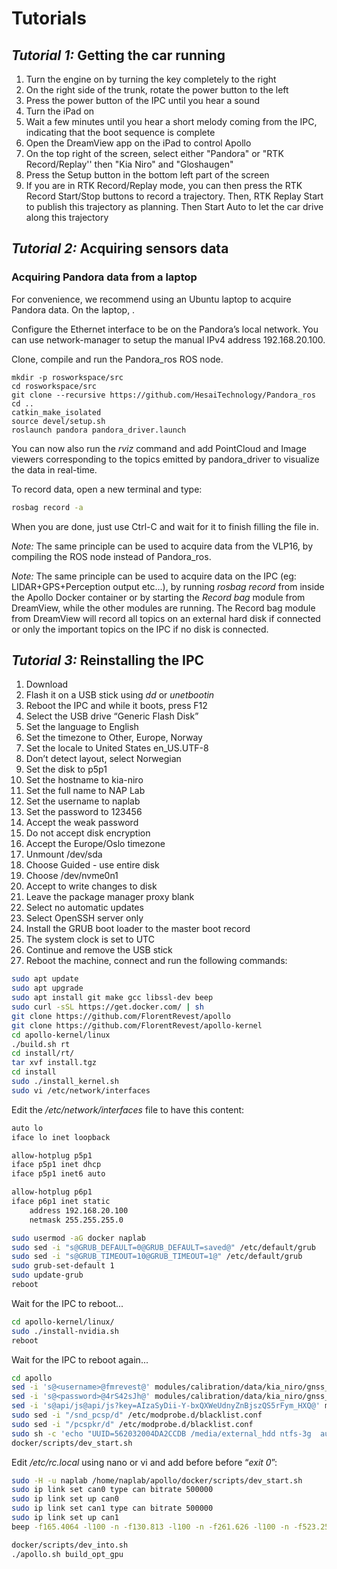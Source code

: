 # Tutorials

## _Tutorial 1:_ Getting the car running

1. Turn the engine on by turning the key completely to the right
2. On the right side of the trunk, rotate the power button to the left
3. Press the power button of the IPC until you hear a sound
4. Turn the iPad on
5. Wait a few minutes until you hear a short melody coming from the IPC, indicating that the boot sequence is complete
6. Open the DreamView app on the iPad to control Apollo
7. On the top right of the screen, select either  "Pandora" or "RTK Record/Replay'' then "Kia Niro" and "Gloshaugen"
8. Press the Setup button in the bottom left part of the screen
9. If you are in RTK Record/Replay mode, you can then press the RTK Record Start/Stop buttons to record a trajectory. Then, RTK Replay Start to publish this trajectory as planning. Then Start Auto to let the car drive along this trajectory

## _Tutorial 2:_ Acquiring sensors data

### Acquiring Pandora data from a laptop

For convenience, we recommend using an Ubuntu laptop to acquire Pandora data. On the laptop, .

Configure the Ethernet interface to be on the Pandora’s local network. You can use network-manager to setup the manual IPv4 address 192.168.20.100.

Clone, compile and run the Pandora\_ros ROS node.

```text
mkdir -p rosworkspace/src
cd rosworkspace/src
git clone --recursive https://github.com/HesaiTechnology/Pandora_ros
cd ..
catkin_make_isolated
source devel/setup.sh
roslaunch pandora pandora_driver.launch
```

You can now also run the _rviz_ command and add PointCloud and Image viewers corresponding to the topics emitted by pandora\_driver to visualize the data in real-time.

To record data, open a new terminal and type:

```bash
rosbag record -a
```

When you are done, just use Ctrl-C and wait for it to finish filling the file in.

_Note:_ The same principle can be used to acquire data from the VLP16, by compiling the ROS node instead of Pandora\_ros.

_Note:_ The same principle can be used to acquire data on the IPC \(eg: LIDAR+GPS+Perception output etc...\), by running _rosbag record_ from inside the Apollo Docker container or by starting the _Record bag_ module from DreamView, while the other modules are running. The Record bag module from DreamView will record all topics on an external hard disk if connected or only the important topics on the IPC if no disk is connected.

## _Tutorial 3:_ Reinstalling the IPC

1. Download
2. Flash it on a USB stick using _dd_ or _unetbootin_
3. Reboot the IPC and while it boots, press F12
4. Select the USB drive “Generic Flash Disk”
5. Set the language to English
6. Set the timezone to Other, Europe, Norway
7. Set the locale to United States en\_US.UTF-8
8. Don’t detect layout, select Norwegian
9. Set the disk to p5p1
10. Set the hostname to kia-niro
11. Set the full name to NAP Lab
12. Set the username to naplab
13. Set the password to 123456
14. Accept the weak password
15. Do not accept disk encryption
16. Accept the Europe/Oslo timezone
17. Unmount /dev/sda
18. Choose Guided - use entire disk
19. Choose /dev/nvme0n1
20. Accept to write changes to disk
21. Leave the package manager proxy blank
22. Select no automatic updates
23. Select OpenSSH server only
24. Install the GRUB boot loader to the master boot record
25. The system clock is set to UTC
26. Continue and remove the USB stick
27. Reboot the machine, connect and run the following commands:

```bash
sudo apt update
sudo apt upgrade
sudo apt install git make gcc libssl-dev beep
sudo curl -sSL https://get.docker.com/ | sh
git clone https://github.com/FlorentRevest/apollo
git clone https://github.com/FlorentRevest/apollo-kernel
cd apollo-kernel/linux
./build.sh rt
cd install/rt/
tar xvf install.tgz
cd install
sudo ./install_kernel.sh
sudo vi /etc/network/interfaces
```

Edit the _/etc/network/interfaces_ file to have this content:

```bash
auto lo
iface lo inet loopback

allow-hotplug p5p1
iface p5p1 inet dhcp
iface p5p1 inet6 auto

allow-hotplug p6p1
iface p6p1 inet static
    address 192.168.20.100
    netmask 255.255.255.0

sudo usermod -aG docker naplab
sudo sed -i "s@GRUB_DEFAULT=0@GRUB_DEFAULT=saved@" /etc/default/grub
sudo sed -i "s@GRUB_TIMEOUT=10@GRUB_TIMEOUT=1@" /etc/default/grub
sudo grub-set-default 1
sudo update-grub
reboot
```

Wait for the IPC to reboot...

```bash
cd apollo-kernel/linux/
sudo ./install-nvidia.sh
reboot
```

Wait for the IPC to reboot again...

```bash
cd apollo
sed -i 's@<username>@fmrevest@' modules/calibration/data/kia_niro/gnss_params/gnss_conf.pb.txt
sed -i 's@<password>@4rS42sJh@' modules/calibration/data/kia_niro/gnss_params/gnss_conf.pb.txt
sed -i 's@api/js@api/js?key=AIzaSyDii-Y-bxQXWeUdnyZnBjszQS5rFym_HXQ@' modules/dreamview/frontend/src/store/config/parameters.yml
sudo sed -i "/snd_pcsp/d" /etc/modprobe.d/blacklist.conf
sudo sed -i "/pcspkr/d" /etc/modprobe.d/blacklist.conf
sudo sh -c 'echo "UUID=562032004DA2CCDB /media/external_hdd ntfs-3g  auto,nobootwait,users,uid=1000,gid=100,dmask=027,fmask=137,utf8 0 0" > /etc/fstab'
docker/scripts/dev_start.sh
```

Edit _/etc/rc.local_ using nano or vi and add before before “_exit 0_”:

```bash
sudo -H -u naplab /home/naplab/apollo/docker/scripts/dev_start.sh
sudo ip link set can0 type can bitrate 500000
sudo ip link set up can0
sudo ip link set can1 type can bitrate 500000
sudo ip link set up can1
beep -f165.4064 -l100 -n -f130.813 -l100 -n -f261.626 -l100 -n -f523.251 -l100 -n -f1046.50 -l100 -n -f2093.00 -l100 -n -f4186.01 -l100

docker/scripts/dev_into.sh
./apollo.sh build_opt_gpu
```

